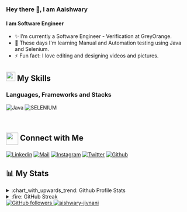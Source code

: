 <!---
aishwaryjivnani/aishwaryjivnani is a ✨ special ✨ repository because its `README.md` (this file) appears on your GitHub profile.
You can click the Preview link to take a look at your changes.
Here are some ideas to get you started:
- 🔭 I’m currently working on ...
- 🌱 I’m currently learning ...
- 👯 I’m looking to collaborate on ...
- 🤔 I’m looking for help with ...
- 💬 Ask me about ...
- 📫 How to reach me: ...
- 😄 Pronouns: ...
- ⚡ Fun fact: ...
-->



### Hey there 👋, I am Aaishwary

#### I am Software Engineer

-   ✨ I’m currently a Software Engineer - Verification at GreyOrange.
-   🔭 These days I'm learning Manual and Automation testing using Java and Selenium.
-   ⚡ Fun fact: I love editing and designing videos and pictures.

## <img src="https://media.giphy.com/media/5WJ6SOKeNKrSzblU4R/giphy.gif" width="25" /> My Skills

### Languages, Frameworks and Stacks

![Java](https://img.shields.io/badge/Java-orange?style=for-the-badge&logo=JAVA&logoColor=white)
![SELENIUM](https://img.shields.io/badge/SELENIUM-black?style=for-the-badge&logo=SELENIUM&logoColor=white)


<br>


## <img align="center" src="https://github.com/rajput2107/rajput2107/blob/master/Assets/Handshake.gif" height="33px" /> Connect with Me
[![Linkedin](https://img.shields.io/badge/LinkedIn-0077B5?style=for-the-badge&logo=linkedin&logoColor=white)](https://www.linkedin.com/in/aishwaryjivnani/)
[![Mail](https://img.shields.io/badge/Gmail-D14836?style=for-the-badge&logo=gmail&logoColor=white)](mailto:ajivnani3@gmail.com)
[![Instagram](https://img.shields.io/badge/Instagram-E4405F?style=for-the-badge&logo=instagram&logoColor=white)](https://www.instagram.com/aishyouknow/)
[![Twitter](https://img.shields.io/badge/Twitter-1DA1F2?style=for-the-badge&logo=twitter&logoColor=white)](https://twitter.com/aishyouknow)
[![Github](https://img.shields.io/badge/GitHub-100000?style=for-the-badge&logo=github&logoColor=white)](https://github.com/aishwaryjivnani)

## :bar_chart: My Stats

<details>
  <summary>:chart_with_upwards_trend: Github Profile Stats</summary>
  <br/>
  <img src="https://github-readme-stats.vercel.app/api?username=aishwaryjivnani&show_icons=true&theme=chartreuse-dark" alt="GitHub Stats" align="center" width="48%" />
  <img src="https://github-readme-stats.vercel.app/api/top-langs/?username=aishwaryjivnani&layout=compact&theme=chartreuse-dark&langs_count=6" alt="GitHub Top-Langs" align="center" width="40%" />
  <br/>
</details>

<details>
  <summary>:fire: GitHub Streak</summary>
  <br/>
  <img src="https://github-readme-streak-stats.herokuapp.com/?user=aishwaryjivnani&theme=dark&show-icons=true" alt="GitHub Streak" align="center" />
</details>


<a href="https://github.com/aishwaryjivnani" target="_blank">
    <img alt="GitHub followers" src="https://img.shields.io/github/followers/aishwaryjivnani?label=Github%20Followers&style=flat">
</a>
<a href="https://github.com/aishwaryjivnani" target="_blank">
    <img src="https://komarev.com/ghpvc/?username=aishwaryjivnani&label=Profile%20views&color=0e75b6&style=flat" alt="aishwary-jivnani" />
</a>
